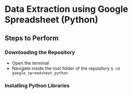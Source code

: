 # Data Extraction using Google Spreadsheet (Python)

## Steps to Perform

### Downloading the Repository
* Open the terminal
* Navigate inside the root folder of the repository
`$ cd google_spreadsheet_python`

### Installing Python Libraries
